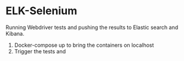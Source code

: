 # ELK-Selenium

Running Webdriver tests and pushing the results to Elastic search and Kibana.

1. Docker-compose up to bring the containers on localhost 
2. Trigger the tests and 
